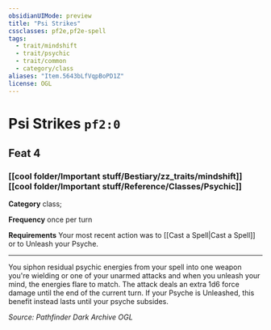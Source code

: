 ```yaml
---
obsidianUIMode: preview
title: "Psi Strikes"
cssclasses: pf2e,pf2e-spell
tags:
  - trait/mindshift
  - trait/psychic
  - trait/common
  - category/class
aliases: "Item.5643bLfVqpBoPD1Z"
license: OGL
---
```

# Psi Strikes `pf2:0`
## Feat 4
### [[cool folder/Important stuff/Bestiary/zz_traits/mindshift]][[cool folder/Important stuff/Reference/Classes/Psychic]]

**Category** class; 




**Frequency** once per turn

**Requirements** Your most recent action was to [[Cast a Spell|Cast a Spell]] or to Unleash your Psyche.

* * *

You siphon residual psychic energies from your spell into one weapon you're wielding or one of your unarmed attacks and when you unleash your mind, the energies flare to match. The attack deals an extra 1d6 force damage until the end of the current turn. If your Psyche is Unleashed, this benefit instead lasts until your psyche subsides.

*Source: Pathfinder Dark Archive*
*OGL*